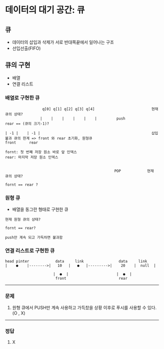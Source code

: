 # 데이터의 대기 공간: 큐


## 큐
  - 데이터의 삽입과 삭제가 서로 반대쪽끝에서 일어나는 구조
  - 선입선출(FIFO)


## 큐의 구현
  - 배열
  - 연결 리스트

### 배열로 구현한 큐

```
                 q[0] q[1] q[2] q[3] q[4]                          현재 큐의 상태?
                |    |    |    |    |    |         push             rear == (큐의 크기-1)?

| -1 |    | -1 |                                                   삽입 불과 큐의 한계 => front 와 rear 초기화, 원형큐
front      rear
                                                                   
fornt: 첫 번째 저장 원소 바로 앞 인덱스
rear: 마지막 저장 원소 인덱스


                                                  POP            현재 큐의 상태?
                                                                  fornt == rear ?
```

### 원형 큐
  - 배열을 동그란 형태로 구현한 큐
```
현재 원형 큐의 상태?

fornt == rear?

push만 계속 되고 가득차면 불과함
```
### 연결 리스트로 구현한 큐

```
head pinter            data     link                data     link
|    ●    |-------->|   10   |   ●   |--------->|    20    |  null  |

                      |  ●  |                      |  ●  |
                       front                        rear
```
---
### 문제
  1. 원형 큐에서 PUSH만 계속 사용하고 가득찼을 상황 이후로 푸시를 사용할 수 있다. (O , X)

---
### 정답
  1. X



